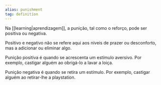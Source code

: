```yaml
---
alias: punishment
tag: definition
---
```


Na [[learning|aprendizagem]], a punição, tal como o reforço, pode ser positiva ou negativa.

Positivo e negativo não se refere aqui aos níveis de prazer ou desconforto, mas a adicionar ou eliminar algo.

Punição positiva é quando se acrescenta um estímulo aversivo. Por exemplo, castigar alguém ao obrigá-lo a lavar a loiça.

Punição negativa é quando se retira um estímulo. Por exemplo, castigar alguém ao retirar-lhe a playstation.